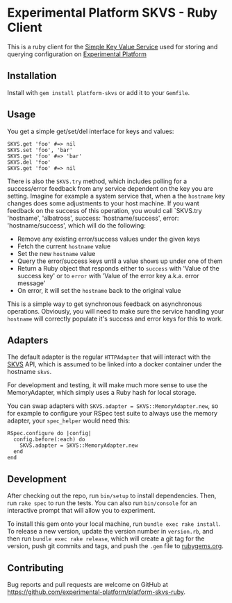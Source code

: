 # Experimental Platform SKVS - Ruby Client

This is a ruby client for the [Simple Key Value Service](https://github.com/experimental-platform/platform-skvs) used
for storing and querying configuration on [Experimental Platform](https://experimental-platform.github.io/)

## Installation

Install with `gem install platform-skvs` or add it to your `Gemfile`.

## Usage

You get a simple get/set/del interface for keys and values:

    SKVS.get 'foo' #=> nil
    SKVS.set 'foo', 'bar'
    SKVS.get 'foo' #=> 'bar'
    SKVS.del 'foo'
    SKVS.get 'foo' #=> nil

There is also the `SKVS.try` method, which includes polling for a success/error feedback from any service dependent on the key you are setting. Imagine
for example a system service that, when a the `hostname` key changes does some adjustments to your host machine. If you want feedback on the success of
this operation, you would call `SKVS.try 'hostname', 'albatross', success: 'hostname/success', error: 'hostname/success', which will do the following:

* Remove any existing error/success values under the given keys
* Fetch the current `hostname` value
* Set the new `hostname` value
* Query the error/success keys until a value shows up under one of them
* Return a Ruby object that responds either to `success` with 'Value of the success key' or to `error` with 'Value of the error key a.k.a. error message'
* On error, it will set the `hostname` back to the original value

This is a simple way to get synchronous feedback on asynchronous operations. Obviously, you will need to make sure the service handling your `hostname` will
correctly populate it's success and error keys for this to work.

## Adapters

The default adapter is the regular `HTTPAdapter` that will interact with the [SKVS](https://github.com/experimental-platform/platform-skvs) API, which is assumed
to be linked into a docker container under the hostname `skvs`.

For development and testing, it will make much more sense to use the MemoryAdapter, which simply uses a Ruby hash for local storage. 

You can swap adapters with `SKVS.adapter = SKVS::MemoryAdapter.new`, so for example to configure your RSpec test suite to always use the memory adapter, your
`spec_helper` would need this:

```
RSpec.configure do |config|
  config.before(:each) do
    SKVS.adapter = SKVS::MemoryAdapter.new
  end
end
```

## Development

After checking out the repo, run `bin/setup` to install dependencies. Then, run `rake spec` to run the tests. You can also run `bin/console` for an interactive prompt that will allow you to experiment.

To install this gem onto your local machine, run `bundle exec rake install`. To release a new version, update the version number in `version.rb`, and then run `bundle exec rake release`, which will create a git tag for the version, push git commits and tags, and push the `.gem` file to [rubygems.org](https://rubygems.org).

## Contributing

Bug reports and pull requests are welcome on GitHub at https://github.com/experimental-platform/platform-skvs-ruby.